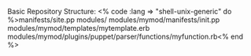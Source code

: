 Basic Repository Structure:
<% code :lang => "shell-unix-generic" do %>manifests/site.pp
modules/
modules/mymod/manifests/init.pp
modules/mymod/templates/mytemplate.erb
modules/mymod/plugins/puppet/parser/functions/myfunction.rb<% end %>
